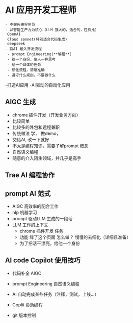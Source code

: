 #   AI 应用开发工程师
    - 不做传统程序员
    - 以智能生产力为核心（LLM 强大的，适合的，性价比）
     OpenAI
     Cloud sonnet(特别适合代码生成)
     deepseek
    - 将AI 融入开发流程
     - prompt Engineering(**编程**)
     - 给一个身份，像人一样思考
     - 给一个具体的任务
     - 细化流程，清晰准确
     - 遵守什么规则，不要做什么
  -打造AI应用
  -AI驱动的自动化应用

## AIGC 生成
- chrome 插件开发（开发业务方向）
 - 比较简单
 - 比较多的外包和远程兼职
 - 传统做法
  学， 做demo，
 - 交给AI, 改一下就好
 - 不太是编程知识，需要了解prompt 概念
 - 自然语义编程
 - 随意的介入陌生领域，并几乎是高手

 ## Trae AI 编程协作

 ## prompt AI 范式
  - AIGC 高效率的配合工作
  - nlp 机器学习
  - prompt 驱动LLM 生成的一段话
  - LLM 工作的上下文
    - chrome 插件开发 任务
    - 功能 绿了这个页面 怎么做？ 慢慢的去细化（详细且准备）
    - 为了把活干漂亮，给他一个身份

## AI code Copilot 使用技巧
 - 代码补全 AIGC
 - prompt Engineering 自然语义编程
 - AI 自动完成某些任务（注释，测试，上线...）
 - Coplit 协助编程

 - git 版本控制